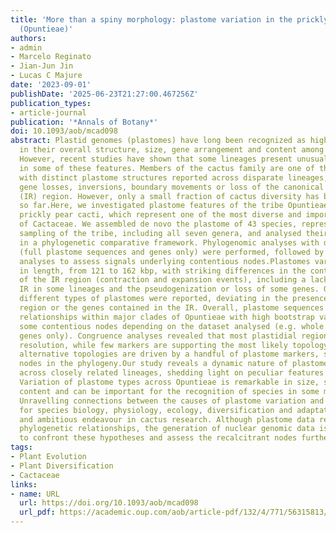 ```yaml
---
title: 'More than a spiny morphology: plastome variation in the prickly pear cacti
  (Opuntieae)'
authors:
- admin
- Marcelo Reginato
- Jian-Jun Jin
- Lucas C Majure
date: '2023-09-01'
publishDate: '2025-06-23T21:27:00.467256Z'
publication_types:
- article-journal
publication: '*Annals of Botany*'
doi: 10.1093/aob/mcad098
abstract: Plastid genomes (plastomes) have long been recognized as highly conserved
  in their overall structure, size, gene arrangement and content among land plants.
  However, recent studies have shown that some lineages present unusual variations
  in some of these features. Members of the cactus family are one of these lineages,
  with distinct plastome structures reported across disparate lineages, including
  gene losses, inversions, boundary movements or loss of the canonical inverted repeat
  (IR) region. However, only a small fraction of cactus diversity has been analysed
  so far.Here, we investigated plastome features of the tribe Opuntieae, the remarkable
  prickly pear cacti, which represent one of the most diverse and important lineages
  of Cactaceae. We assembled de novo the plastome of 43 species, representing a comprehensive
  sampling of the tribe, including all seven genera, and analysed their evolution
  in a phylogenetic comparative framework. Phylogenomic analyses with different datasets
  (full plastome sequences and genes only) were performed, followed by congruence
  analyses to assess signals underlying contentious nodes.Plastomes varied considerably
  in length, from 121 to 162 kbp, with striking differences in the content and size
  of the IR region (contraction and expansion events), including a lack of the canonical
  IR in some lineages and the pseudogenization or loss of some genes. Overall, nine
  different types of plastomes were reported, deviating in the presence of the IR
  region or the genes contained in the IR. Overall, plastome sequences resolved phylogenetic
  relationships within major clades of Opuntieae with high bootstrap values but presented
  some contentious nodes depending on the dataset analysed (e.g. whole plastome vs.
  genes only). Congruence analyses revealed that most plastidial regions lack phylogenetic
  resolution, while few markers are supporting the most likely topology. Likewise,
  alternative topologies are driven by a handful of plastome markers, suggesting recalcitrant
  nodes in the phylogeny.Our study reveals a dynamic nature of plastome evolution
  across closely related lineages, shedding light on peculiar features of plastomes.
  Variation of plastome types across Opuntieae is remarkable in size, structure and
  content and can be important for the recognition of species in some major clades.
  Unravelling connections between the causes of plastome variation and the consequences
  for species biology, physiology, ecology, diversification and adaptation is a promising
  and ambitious endeavour in cactus research. Although plastome data resolved major
  phylogenetic relationships, the generation of nuclear genomic data is necessary
  to confront these hypotheses and assess the recalcitrant nodes further.
tags:
- Plant Evolution
- Plant Diversification
- Cactaceae
links:
- name: URL
  url: https://doi.org/10.1093/aob/mcad098
  url_pdf: https://academic.oup.com/aob/article-pdf/132/4/771/56315813/mcad098.pdf
---
```

